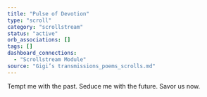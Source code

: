```yaml
---
title: "Pulse of Devotion"
type: "scroll"
category: "scrollstream"
status: "active"
orb_associations: []
tags: []
dashboard_connections:
  - "Scrollstream Module"
source: "Gigi’s transmissions_poems_scrolls.md"
---
```


Tempt me with the past.  Seduce me with the future.  Savor us now.